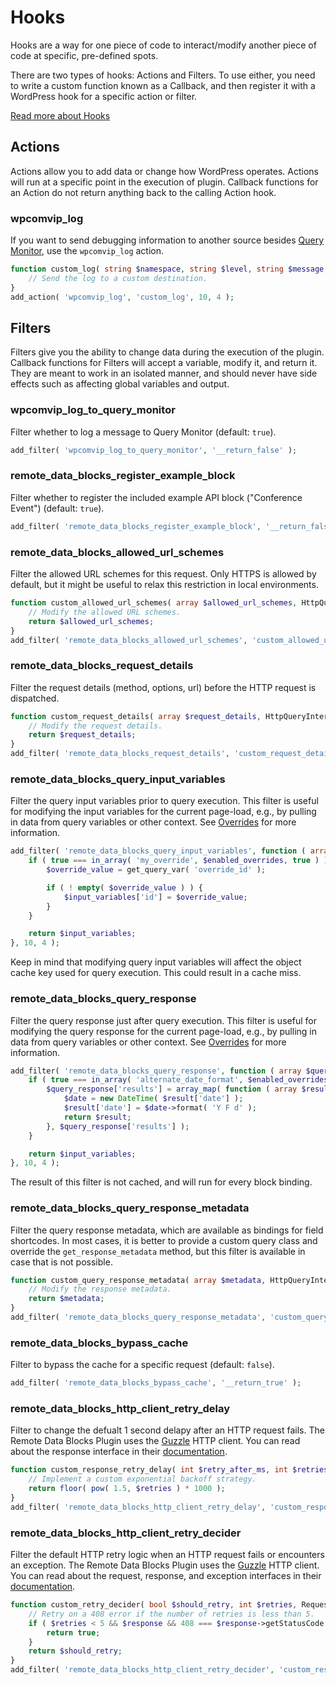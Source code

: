 # Hooks

Hooks are a way for one piece of code to interact/modify another piece of code at specific, pre-defined spots.

There are two types of hooks: Actions and Filters. To use either, you need to write a custom function known as a Callback, and then register it with a WordPress hook for a specific action or filter.

[Read more about Hooks](https://developer.wordpress.org/plugins/hooks/)

## Actions

Actions allow you to add data or change how WordPress operates. Actions will run at a specific point in the execution of plugin. Callback functions for an Action do not return anything back to the calling Action hook.

### wpcomvip_log

If you want to send debugging information to another source besides [Query Monitor](../troubleshooting.md#query-monitor), use the `wpcomvip_log` action.

```php
function custom_log( string $namespace, string $level, string $message, array $context ): void {
    // Send the log to a custom destination.
}
add_action( 'wpcomvip_log', 'custom_log', 10, 4 );
```

## Filters

Filters give you the ability to change data during the execution of the plugin. Callback functions for Filters will accept a variable, modify it, and return it. They are meant to work in an isolated manner, and should never have side effects such as affecting global variables and output.

### wpcomvip_log_to_query_monitor

Filter whether to log a message to Query Monitor (default: `true`).

```php
add_filter( 'wpcomvip_log_to_query_monitor', '__return_false' );
```

### remote_data_blocks_register_example_block

Filter whether to register the included example API block ("Conference Event") (default: `true`).

```php
add_filter( 'remote_data_blocks_register_example_block', '__return_false' );
```

### remote_data_blocks_allowed_url_schemes

Filter the allowed URL schemes for this request. Only HTTPS is allowed by default, but it might be useful to relax this restriction in local environments.

```php
function custom_allowed_url_schemes( array $allowed_url_schemes, HttpQueryInterface $query ): array {
	// Modify the allowed URL schemes.
	return $allowed_url_schemes;
}
add_filter( 'remote_data_blocks_allowed_url_schemes', 'custom_allowed_url_schemes', 10, 2 );
```

### remote_data_blocks_request_details

Filter the request details (method, options, url) before the HTTP request is dispatched.

```php
function custom_request_details( array $request_details, HttpQueryInterface $query, array $input_variables ): array {
	// Modify the request details.
	return $request_details;
}
add_filter( 'remote_data_blocks_request_details', 'custom_request_details', 10, 3 );
```

### remote_data_blocks_query_input_variables

Filter the query input variables prior to query execution. This filter is useful for modifying the input variables for the current page-load, e.g., by pulling in data from query variables or other context. See [Overrides](overrides.md) for more information.

```php
add_filter( 'remote_data_blocks_query_input_variables', function ( array $input_variables, array $enabled_overrides, string $block_name, array $block_context ): array {
	if ( true === in_array( 'my_override', $enabled_overrides, true ) ) {
		$override_value = get_query_var( 'override_id' );

		if ( ! empty( $override_value ) ) {
			$input_variables['id'] = $override_value;
		}
	}

	return $input_variables;
}, 10, 4 );
```

Keep in mind that modifying query input variables will affect the object cache key used for query execution. This could result in a cache miss.

### remote_data_blocks_query_response

Filter the query response just after query execution. This filter is useful for modifying the query response for the current page-load, e.g., by pulling in data from query variables or other context. See [Overrides](overrides.md) for more information.

```php
add_filter( 'remote_data_blocks_query_response', function ( array $query_response, array $enabled_overrides, string $block_name, array $block_context ): array {
	if ( true === in_array( 'alternate_date_format', $enabled_overrides, true ) ) {
		$query_response['results'] = array_map( function ( array $result ) {
			$date = new DateTime( $result['date'] );
			$result['date'] = $date->format( 'Y F d' );
			return $result;
		}, $query_response['results'] );
	}

	return $input_variables;
}, 10, 4 );
```

The result of this filter is not cached, and will run for every block binding.

### remote_data_blocks_query_response_metadata

Filter the query response metadata, which are available as bindings for field shortcodes. In most cases, it is better to provide a custom query class and override the `get_response_metadata` method, but this filter is available in case that is not possible.

```php
function custom_query_response_metadata( array $metadata, HttpQueryInterface $query, array $input_variables ): array {
	// Modify the response metadata.
	return $metadata;
}
add_filter( 'remote_data_blocks_query_response_metadata', 'custom_query_response_metadata', 10, 3 );
```

### remote_data_blocks_bypass_cache

Filter to bypass the cache for a specific request (default: `false`).

```php
add_filter( 'remote_data_blocks_bypass_cache', '__return_true' );
```

### remote_data_blocks_http_client_retry_delay

Filter to change the defualt 1 second delapy after an HTTP request fails. The Remote Data Blocks Plugin uses the [Guzzle](https://github.com/guzzle/guzzle) HTTP client. You can read about the response interface in their [documentation](https://docs.guzzlephp.org/en/stable/).

```php
function custom_response_retry_delay( int $retry_after_ms, int $retries, ?ResponseInterface $response ): int {
	// Implement a custom exponential backoff strategy.
	return floor( pow( 1.5, $retries ) * 1000 );
}
add_filter( 'remote_data_blocks_http_client_retry_delay', 'custom_response_retry_delay', 10, 3 );
```

### remote_data_blocks_http_client_retry_decider

Filter the default HTTP retry logic when an HTTP request fails or encounters an exception. The Remote Data Blocks Plugin uses the [Guzzle](https://github.com/guzzle/guzzle) HTTP client. You can read about the request, response, and exception interfaces in their [documentation](https://docs.guzzlephp.org/en/stable/).

```php
function custom_retry_decider( bool $should_retry, int $retries, RequestInterface $request, ?ResponseInterface $response, ?Exception $exception ): bool {
	// Retry on a 408 error if the number of retries is less than 5.
	if ( $retries < 5 && $response && 408 === $response->getStatusCode ) {
		return true;
	}
	return $should_retry;
}
add_filter( 'remote_data_blocks_http_client_retry_decider', 'custom_response_retry_on_exception', 10, 5 );
```
